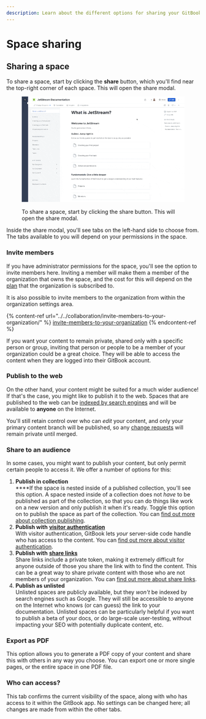 ```yaml
---
description: Learn about the different options for sharing your GitBook space.
---
```


# Space sharing

## Sharing a space

To share a space, start by clicking the **share** button, which you'll find near the top-right corner of each space. This will open the share modal.

<figure><img src="../../.gitbook/assets/share-button-modal.gif" alt=""><figcaption><p>To share a space, start by clicking the share button. This will open the share modal.</p></figcaption></figure>

Inside the share modal, you'll see tabs on the left-hand side to choose from. The tabs available to you will depend on your permissions in the space.

### Invite members

If you have administrator permissions for the space, you'll see the option to invite members here. Inviting a member will make them a member of the organization that owns the space, and the cost for this will depend on the [plan](../../account-management/plans/) that the organization is subscribed to.

It is also possible to invite members to the organization from within the organization settings area.

{% content-ref url="../../collaboration/invite-members-to-your-organization/" %}
[invite-members-to-your-organization](../../collaboration/invite-members-to-your-organization/)
{% endcontent-ref %}

If you want your content to remain private, shared only with a specific person or group, inviting that person or people to be a member of your organization could be a great choice. They will be able to access the content when they are logged into their GitBook account.

### Publish to the web

On the other hand, your content might be suited for a much wider audience! If that's the case, you might like to publish it to the web. Spaces that are published to the web can be [indexed by search engines](../seo.md) and will be available to **anyone** on the Internet.

You'll still retain control over who can _edit_ your content, and only your primary content branch will be published, so any [change requests](../../collaboration/collaboration/change-requests.md) will remain private until merged.

### Share to an audience

In some cases, you might want to publish your content, but only permit certain people to access it. We offer a number of options for this:

1. **Publish in collection**\
   ****If the space is nested inside of a published collection, you'll see this option. A space nested inside of a collection does not _have_ to be published as part of the collection, so that you can do things like work on a new version and only publish it when it's ready. Toggle this option on to publish the space as part of the collection. You can [find out more about collection publishing](collection-publishing.md).
2. **Publish with** [**visitor authentication**](../visitor-authentication.md)\
   With visitor authentication, GitBook lets _your_ server-side code handle who has access to the content. You can [find out more about visitor authentication](../visitor-authentication.md).
3. **Publish with** [**share links**](share-links.md)\
   Share links include a private token, making it extremely difficult for anyone outside of those you share the link with to find the content. This can be a great way to share private content with those who are not members of your organization. You can [find out more about share links](share-links.md).
4. **Publish as unlisted**\
   Unlisted spaces are publicly available, but they _won't_ be indexed by search engines such as Google. They will still be accessible to anyone on the Internet who knows (or can guess) the link to your documentation. Unlisted spaces can be particularly helpful if you want to publish a beta of your docs, or do large-scale user-testing, without impacting your SEO with potentially duplicate content, etc.

### Export as PDF

This option allows you to generate a PDF copy of your content and share this with others in any way you choose. You can export one or more single pages, or the entire space in one PDF file.

### Who can access?

This tab confirms the current visibility of the space, along with who has access to it within the GitBook app. No settings can be changed here; all changes are made from within the other tabs.

